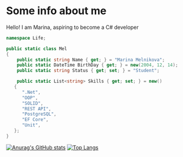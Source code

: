 # Some info about me

Hello! I am Marina, aspiring to become a C# developer

```c#
namespace Life;

public static class Mel
{
    public static string Name { get; } = "Marina Melnikova";
    public static DateTime BirthDay { get; } = new(2004, 12, 14);
    public static string Status { get; set; } = "Student";

    public static List<string> Skills { get; set; } = new()
   {
      ".Net",
      "OOP",
      "SOLID",
      "REST API",
      "PostgreSQL",
      "EF Core",
      "Unit",
   };
}
```
[![Anurag's GitHub stats](https://github-readme-stats.vercel.app/api?username=Melchalk)](https://github.com/anuraghazra/github-readme-stats) [![Top Langs](https://github-readme-stats.vercel.app/api/top-langs/?username=anuraghazra)](https://github.com/anuraghazra/github-readme-stats)

